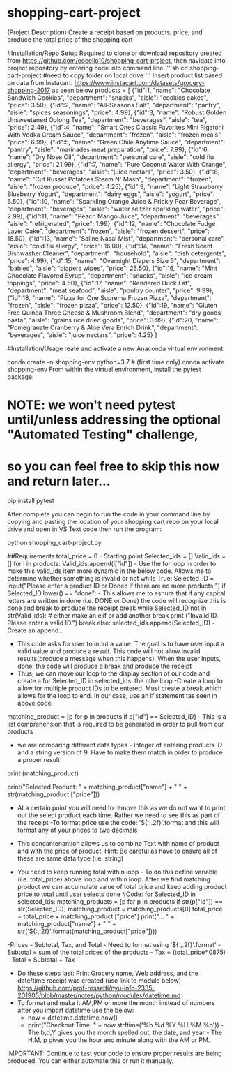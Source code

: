 # shopping-cart-project
(Project Description)
Create a receipt based on products, price, and produce the total price of the shopping cart

#Installation/Repo Setup
Required to clone or download repository created from https://github.com/eocello10/shopping-cart-project, then navigate into project repository by entering code into command line:
'''sh
cd shopping-cart-project #need to copy folder on local drive
'''
Insert product list based on data from Instacart: https://www.instacart.com/datasets/grocery-shopping-2017 as seen below 
products = [
    {"id":1, "name": "Chocolate Sandwich Cookies", "department": "snacks", "aisle": "cookies cakes", "price": 3.50},
    {"id":2, "name": "All-Seasons Salt", "department": "pantry", "aisle": "spices seasonings", "price": 4.99},
    {"id":3, "name": "Robust Golden Unsweetened Oolong Tea", "department": "beverages", "aisle": "tea", "price": 2.49},
    {"id":4, "name": "Smart Ones Classic Favorites Mini Rigatoni With Vodka Cream Sauce", "department": "frozen", "aisle": "frozen meals", "price": 6.99},
    {"id":5, "name": "Green Chile Anytime Sauce", "department": "pantry", "aisle": "marinades meat preparation", "price": 7.99},
    {"id":6, "name": "Dry Nose Oil", "department": "personal care", "aisle": "cold flu allergy", "price": 21.99},
    {"id":7, "name": "Pure Coconut Water With Orange", "department": "beverages", "aisle": "juice nectars", "price": 3.50},
    {"id":8, "name": "Cut Russet Potatoes Steam N' Mash", "department": "frozen", "aisle": "frozen produce", "price": 4.25},
    {"id":9, "name": "Light Strawberry Blueberry Yogurt", "department": "dairy eggs", "aisle": "yogurt", "price": 6.50},
    {"id":10, "name": "Sparkling Orange Juice & Prickly Pear Beverage", "department": "beverages", "aisle": "water seltzer sparkling water", "price": 2.99},
    {"id":11, "name": "Peach Mango Juice", "department": "beverages", "aisle": "refrigerated", "price": 1.99},
    {"id":12, "name": "Chocolate Fudge Layer Cake", "department": "frozen", "aisle": "frozen dessert", "price": 18.50},
    {"id":13, "name": "Saline Nasal Mist", "department": "personal care", "aisle": "cold flu allergy", "price": 16.00},
    {"id":14, "name": "Fresh Scent Dishwasher Cleaner", "department": "household", "aisle": "dish detergents", "price": 4.99},
    {"id":15, "name": "Overnight Diapers Size 6", "department": "babies", "aisle": "diapers wipes", "price": 25.50},
    {"id":16, "name": "Mint Chocolate Flavored Syrup", "department": "snacks", "aisle": "ice cream toppings", "price": 4.50},
    {"id":17, "name": "Rendered Duck Fat", "department": "meat seafood", "aisle": "poultry counter", "price": 9.99},
    {"id":18, "name": "Pizza for One Suprema Frozen Pizza", "department": "frozen", "aisle": "frozen pizza", "price": 12.50},
    {"id":19, "name": "Gluten Free Quinoa Three Cheese & Mushroom Blend", "department": "dry goods pasta", "aisle": "grains rice dried goods", "price": 3.99},
    {"id":20, "name": "Pomegranate Cranberry & Aloe Vera Enrich Drink", "department": "beverages", "aisle": "juice nectars", "price": 4.25}
] 

#Installation/Usage
reate and activate a new Anaconda virtual environment:

conda create -n shopping-env python=3.7 # (first time only)
conda activate shopping-env
From within the virtual environment, install the pytest package:

# NOTE: we won't need pytest until/unless addressing the optional "Automated Testing" challenge,
# so you can feel free to skip this now and return later...

pip install pytest

After complete you can begin to run the code in your command line by copying and pasting the location of your shopping cart repo on your local drive and open in VS Text code then run the program:

python shopping_cart-project.py


##Requirements
total_price = 0 - Starting point 
Selected_ids = []
Valid_ids = []
for i in products:
    Valid_ids.append(i["id"])
    - Use the for loop in order to make this valid_ids item more dynamic in the below code. Allows me to determine whether something is invalid or not
while True:
    Selected_ID = input("Please enter a product ID or Donec if there are no more products:")
    if Selected_ID.lower() == "done": 
        - This allows me to esnure that if any capital letters are written in done (i.e. DONE or Done) the code will recognize this is done and break to produce the receipt
        break
    while Selected_ID not in str(Valid_ids): # either make an elif or add another break
        print ("Invalid ID. Please enter a valid ID.")
        break
    else:
        selected_ids.append(Selected_ID) - Create an append..
 - This code asks for user to input a value. The goal is to have user input a valid value and produce a result. This code will not allow invalid results(produce a message when this happens). When the user inputs, done, the code will produce a break and produce the receipt
 - Thus, we can move our loop to the display section of our code and create a for Selected_ID in selected_ids: the nthe loop 
    -Create a loop to allow for multiple product IDs to be entered. Must create a break which allows for the loop to end. In our case, use an if statement tas seen in above code

matching_product  = [p for p in products if p["id"] == Selected_ID] - This is a list comprehension that is required to be generated in order to pull from our products

- we are comparing different data types - Integer of entering products ID and a string version of 9. Have to make them match in order to produce a proper result

print (matching_product)

print("Selected Product: " + matching_product["name"] + " " + str(matching_product ["price"]))
- At a certain point you will need to remove this as we do not want to print out the select product each time. Rather we need to see this as part of the receipt
-To format price use the code: '${:,.2f}'.format and this will format any of your prices to two decimals

- This concantenantion allows us to combine Text with name of product and with the price of product. Hint: Be careful as have to ensure all of these are same data type (i.e. string)

- You need to keep running total within loop  - To do this define variable (i.e. total_price) above loop and within loop. After we find matching product we can accumulate value of total price and keep adding product price to total until user selects done
#Code:
for Selected_ID in selected_ids:
    matching_products  = [p for p in products if str(p["id"]) == str(Selected_ID)] 
    matching_product = matching_products[0]
    total_price = total_price + matching_product ["price"]
    print("... " + matching_product["name"] + " " + str('${:,.2f}'.format(matching_product["price"])))

-Prices - Subtotal, Tax, and Total - Need to format using '${:,.2f}'.format'
    - Subtotal = sum of the total prices of the products
    - Tax = (total_price*.0875)
    - Total = Subtotal + Tax 

- Do these steps last:
Print Grocery name, Web address, and the date/time receipt was created (use link to module below)
https://github.com/prof-rossetti/nyu-info-2335-201905/blob/master/notes/python/modules/datetime.md
- To format and make it AM,PM or more the month instead of numbers after you import datetime use the below:
    - now = datetime.datetime.now()
    - print("Checkout Time: " + now.strftime('%b %d %Y %H:%M %p')) - The b,d,Y gives you the month spelled out, the date, and year - The H,M, p gives you the hour and minute along with the AM or PM. 

IMPORTANT: Continue to test your code to ensure proper results are being produced. You can either automate this or run it manually.
